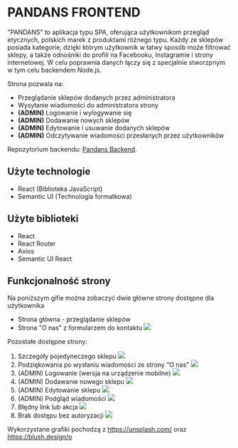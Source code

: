 # PANDANS FRONTEND
"PANDANS" to aplikacja typu SPA, oferująca użytkownikom przegląd etycznych, polskich marek z produktami różnego typu. Każdy ze sklepów posiada kategorie, dzięki którym użytkownik w łatwy sposób  może filtrować sklepy, a także odnośniki do profili na Facebooku, Instagramie i strony internetowej. W celu poprawnia danych łączy się z specjalnie stworzpnym w tym celu backendem Node.js.

Strona pozwala na:
* Przeglądanie sklepów dodanych przez administratora
* Wysyłanie wiadomości do administratora strony
* **(ADMIN)** Logowanie i wylogywanie się
* **(ADMIN)** Dodawanie nowych sklepów
* **(ADMIN)** Edytowanie i usuwanie dodanych sklepów
* **(ADMIN)** Odczytywanie wiadomości przesłanych przez użytkowników

Repozytorium backendu: [Pandans Backend](https://github.com/zuzannamatyjasik/pandansBack).

## **Użyte technologie**
* React (Biblioteka JavaScript)
* Semantic UI (Technologia formatkowa)

## **Użyte biblioteki**
* React
* React Router
* Axios
* Semantic UI React

## **Funkcjonalność strony**
Na poniższym gifie można zobaczyć dwie główne strony dostępne dla użytkownika
* Strona główna - przeglądanie sklepów
* Strona "O nas" z formularzem do kontaktu
![](first.gif)

Pozostałe dostępne strony:

1. Szczegóły pojedyneczego sklepu
![](szczegoly.png)
2. Podziękowania po wysłaniu wiadomości ze strony "O nas"
![](thanks.png)
3. (ADMIN) Logowanie (wersja na urządzenie mobilne)
![](logowanie.png)
4. (ADMIN) Dodawanie nowego sklepu
![](dodawanie.png)
5. (ADMIN) Edytowanie sklepu
![](edytowanienie.png)
6. (ADMIN) Podgląd wiadomości
![](wiadomosci.png)
7. Błędny link lub akcja
![](nic.png)
8. Brak dostępu bez autoryzacji
![](brak.png)

Wykorzystane grafiki pochodzą z https://unsplash.com/ oraz https://blush.design/p